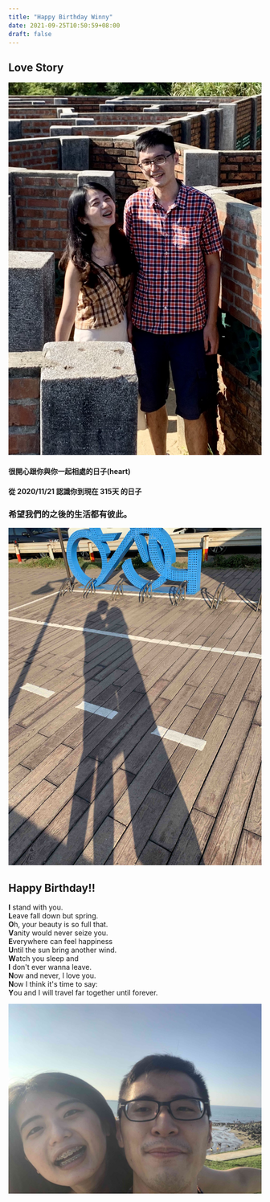 ```yaml
---
title: "Happy Birthday Winny"
date: 2021-09-25T10:50:59+08:00
draft: false
---
```

## Love Story
![Example image](/img/IMG_2585.jpg)
#### 很開心跟你與你一起相處的日子(heart)
#### 從 2020/11/21 認識你到現在 315天 的日子
### 希望我們的之後的生活都有彼此。

![Example image](/img/IMG_2609.jpg)

## Happy Birthday!!

**I** stand with you.\
**L**eave fall down but spring.\
**O**h, your beauty is so full that.\
**V**anity would never seize you.\
**E**verywhere can feel happiness\
**U**ntil the sun bring another wind.\
**W**atch you sleep and\
**I** don't ever wanna leave.\
**N**ow and never, I love you.\
**N**ow I think it's time to say:\
**Y**ou and I will travel far together until forever.

![Example image](/img/IMG_2622.jpg)